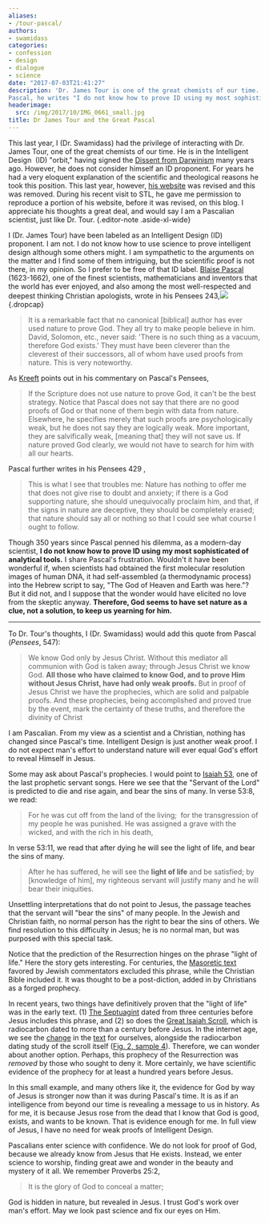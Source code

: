 ```yaml
---
aliases:
- /tour-pascal/
authors:
- swamidass
categories:
- confession
- design
- dialogue
- science
date: "2017-07-03T21:41:27"
description: 'Dr. James Tour is one of the great chemists of our time. Echoing
Pascal, he writes "I do not know how to prove ID using my most sophisticated of analytical tools."'
headerimage:
  src: /img/2017/10/IMG_0661_small.jpg
title: Dr James Tour and the Great Pascal
---
```


This last year, I (Dr. Swamidass) had the privilege of interacting with Dr. James Tour, one of the great chemists of our time. He is in the Intelligent Design  (ID) "orbit," having signed the [Dissent from Darwinism](https://en.wikipedia.org/wiki/A_Scientific_Dissent_From_Darwinism) many years ago. However, he does not consider himself an ID proponent. For years he had a very eloquent explanation of the scientific and theological reasons he took this position. This last year, however, [his website](http://www.jmtour.com/) was revised and this was removed. During his recent visit to STL, he gave me permission to reproduce a portion of his website, before it was revised, on this blog. I appreciate his thoughts a great deal, and would say I am a Pascalian scientist, just like Dr. Tour.
{.editor-note .aside-xl-wide}

I (Dr. James Tour) have been labeled as an Intelligent Design (ID) proponent. I am not. I do not know how to use science to prove intelligent design although some others might. I am sympathetic to the arguments on the matter and I find some of them intriguing, but the scientific proof is not there, in my opinion. So I prefer to be free of that ID label. [Blaise Pascal](http://en.wikipedia.org/wiki/Blaise_Pascal) (1623-1662), one of the finest scientists, mathematicians and inventors that the world has ever enjoyed, and also among the most well-respected and deepest thinking Christian apologists, wrote in his Pensees 243,![](/img/2017/07/pascal2.jpg)
{.dropcap}

> It is a remarkable fact that no canonical \[biblical\] author has ever used nature to prove God. They all try to make people believe in him. David, Solomon, etc., never said: 'There is no such thing as a vacuum, therefore God exists.' They must have been cleverer than the cleverest of their successors, all of whom have used proofs from nature. This is very noteworthy.

As [Kreeft](http://en.wikipedia.org/wiki/Peter_Kreeft) points out in his commentary on Pascal's Pensees,

> If the Scripture does not use nature to prove God, it can't be the best strategy. Notice that Pascal does not say that there are no good proofs of God or that none of them begin with data from nature. Elsewhere, he specifies merely that such proofs are psychologically weak, but he does not say they are logically weak. More important, they are salvifically weak, \[meaning that\] they will not save us. If nature proved God clearly, we would not have to search for him with all our hearts.

Pascal further writes in his Pensees 429 ,

> This is what I see that troubles me: Nature has nothing to offer me that does not give rise to doubt and anxiety; if there is a God supporting nature, she should unequivocally proclaim him, and that, if the signs in nature are deceptive, they should be completely erased; that nature should say all or nothing so that I could see what course I ought to follow.

Though 350 years since Pascal penned his dilemma, as a modern-day scientist, **I do not know how to prove ID using my most sophisticated of analytical tools.** I share Pascal's frustration. Wouldn't it have been wonderful if, when scientists had obtained the first molecular resolution images of human DNA, it had self-assembled (a thermodynamic process) into the Hebrew script to say, "The God of Heaven and Earth was here."? But it did not, and I suppose that the wonder would have elicited no love from the skeptic anyway. **Therefore, God seems to have set nature as a clue, not a solution, to keep us yearning for him.**

------------------------------------------------------------------------

To Dr. Tour's thoughts, I (Dr. Swamidass) would add this quote from Pascal (*Pensees*, 547):

> We know God only by Jesus Christ. Without this mediator all communion with God is taken away; through Jesus Christ we know God. **All those who have claimed to know God, and to prove Him without Jesus Christ, have had only weak proofs.** But in proof of Jesus Christ we have the prophecies, which are solid and palpable proofs. And these prophecies, being accomplished and proved true by the event, mark the certainty of these truths, and therefore the divinity of Christ

I am Pascalian. From my view as a scientist and a Christian, nothing has changed since Pascal's time. Intelligent Design is just another weak proof. I do not expect man's effort to understand nature will ever equal God's effort to reveal Himself in Jesus.

Some may ask about Pascal's prophecies. I would point to [Isaiah 53](https://www.biblegateway.com/passage/?search=Isaiah+52:13-53:12), one of the last prophetic servant songs. Here we see that the "Servant of the Lord" is predicted to die and rise again, and bear the sins of many. In verse 53:8, we read:

> For he was cut off from the land of the living;  for the transgression of my people he was punished. He was assigned a grave with the wicked, and with the rich in his death,

In verse 53:11, we read that after dying he will see the light of life, and bear the sins of many.

> After he has suffered, he will see the **light of life** and be satisfied; by \[knowledge of him\], my righteous servant will justify many and he will bear their iniquities.

Unsettling interpretations that do not point to Jesus, the passage teaches that the servant will "bear the sins" of many people. In the Jewish and Christian faith, no normal person has the right to bear the sins of others. We find resolution to this difficulty in Jesus; he is no normal man, but was purposed with this special task.

Notice that the prediction of the Resurrection hinges on the phrase "light of life." Here the story gets interesting. For centuries, the [Masoretic text](https://en.wikipedia.org/wiki/Masoretic_Text) favored by Jewish commentators excluded this phrase, while the Christian Bible included it. It was thought to be a post-diction, added in by Christians as a forged prophecy.

In recent years, two things have definitively proven that the "light of life" was in the early text. (1) [The Septuagint](https://en.wikipedia.org/wiki/Septuagint) dated from three centuries before Jesus includes this phrase, and (2) so does the [Great Isaiah Scroll](https://en.wikipedia.org/wiki/Isaiah_scroll), which is radiocarbon dated to more than a century before Jesus. In the internet age, we see the [change](http://www.ao.net/~fmoeller/qum-44.htm) in the [text](http://www.ancient-hebrew.org/31_selections.html) for ourselves, alongside the radiocarbon dating study of the scroll itself ([Fig. 2, sample 4](https://journals.uair.arizona.edu/index.php/radiocarbon/article/viewFile/1537/1541)). Therefore, we can wonder about another option. Perhaps, this prophecy of the Resurrection was *removed* by those who sought to deny it. More certainly, we have scientific evidence of the prophecy for at least a hundred years before Jesus.

In this small example, and many others like it, the evidence for God by way of Jesus is stronger now than it was during Pascal's time. It is as if an intelligence from beyond our time is revealing a message to us in history. As for me, it is because Jesus rose from the dead that I know that God is good, exists, and wants to be known. That is evidence enough for me. In full view of Jesus, I have no need for weak proofs of Intelligent Design.

Pascalians enter science with confidence. We do not look for proof of God, because we already know from Jesus that He exists. Instead, we enter science to worship, finding great awe and wonder in the beauty and mystery of it all. We remember Proverbs 25:2,

> It is the glory of God to conceal a matter;

God is hidden in nature, but revealed in Jesus. I trust God's work over man's effort. May we look past science and fix our eyes on Him.
